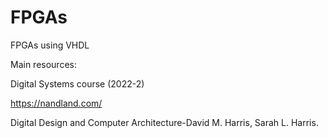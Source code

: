 # FPGAs
FPGAs using VHDL

Main resources:

Digital Systems course (2022-2)

https://nandland.com/

Digital Design and Computer Architecture-David M. Harris, Sarah L. Harris.
